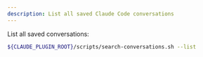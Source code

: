 ```yaml
---
description: List all saved Claude Code conversations
---
```


List all saved conversations:

```bash
${CLAUDE_PLUGIN_ROOT}/scripts/search-conversations.sh --list
```
